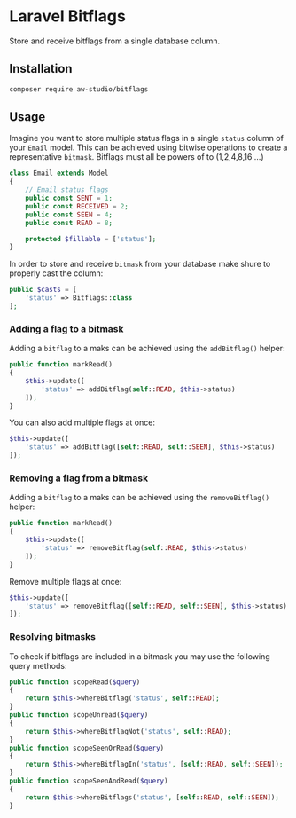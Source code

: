 # Laravel Bitflags

Store and receive bitflags from a single database column.

## Installation

```bash
composer require aw-studio/bitflags
```

## Usage

Imagine you want to store multiple status flags in a single `status` column of your `Email` model.
This can be achieved using bitwise operations to create a representative `bitmask`.
Bitflags must all be powers of to (1,2,4,8,16 …)

```php
class Email extends Model
{
    // Email status flags
    public const SENT = 1;
    public const RECEIVED = 2;
    public const SEEN = 4;
    public const READ = 8;

    protected $fillable = ['status'];
}
```

In order to store and receive `bitmask` from your database make shure to properly cast the column:

```php
public $casts = [
    'status' => Bitflags::class
];
```

### Adding a flag to a bitmask

Adding a `bitflag` to a maks can be achieved using the `addBitflag()` helper:

```php
public function markRead()
{
    $this->update([
        'status' => addBitflag(self::READ, $this->status)
    ]);
}
```

You can also add multiple flags at once:

```php
$this->update([
    'status' => addBitflag([self::READ, self::SEEN], $this->status)
]);
```

### Removing a flag from a bitmask

Adding a `bitflag` to a maks can be achieved using the `removeBitflag()` helper:

```php
public function markRead()
{
    $this->update([
        'status' => removeBitflag(self::READ, $this->status)
    ]);
}
```

Remove multiple flags at once:

```php
$this->update([
    'status' => removeBitflag([self::READ, self::SEEN], $this->status)
]);
```

### Resolving bitmasks

To check if bitflags are included in a bitmask you may use the following query methods:

```php
public function scopeRead($query)
{
    return $this->whereBitflag('status', self::READ);
}
public function scopeUnread($query)
{
    return $this->whereBitflagNot('status', self::READ);
}
public function scopeSeenOrRead($query)
{
    return $this->whereBitflagIn('status', [self::READ, self::SEEN]);
}
public function scopeSeenAndRead($query)
{
    return $this->whereBitflags('status', [self::READ, self::SEEN]);
}
```
